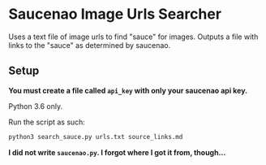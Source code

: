 # Saucenao Image Urls Searcher

Uses a text file of image urls to find "sauce" for images. Outputs a file with links to the "sauce" as determined by saucenao.

## Setup

**You must create a file called `api_key` with only your saucenao api key.**

Python 3.6 only.

Run the script as such:
```bash
python3 search_sauce.py urls.txt source_links.md
```

**I did not write `saucenao.py`. I forgot where I got it from, though...**